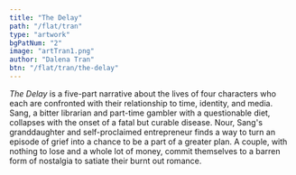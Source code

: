 ```yaml
---
title: "The Delay"
path: "/flat/tran"
type: "artwork"
bgPatNum: "2"
image: "artTran1.png"
author: "Dalena Tran"
btn: "/flat/tran/the-delay"
---
```


*The Delay* is a five-part narrative about the lives of four characters who each are confronted with their relationship to time, identity, and media. Sang, a bitter librarian and part-time gambler with a questionable diet, collapses with the onset of a fatal but curable disease. Nour, Sang's granddaughter and self-proclaimed entrepreneur finds a way to turn an episode of grief into a chance to be a part of a greater plan. A couple, with nothing to lose and a whole lot of money, commit themselves to a barren form of nostalgia to satiate their burnt out romance.